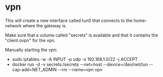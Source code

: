 # vpn

This will create a new interface called tun0 that connects to the home-network where the gateway is.

Make sure that a volume called "secrets" is available and that it contains the "client.ovpn" for the vpn.

Manually starting the vpn:
* sudo iptables -w -A INPUT -p udp -s 192.168.1.0/22 -j ACCEPT
* docker run -d -v secrets:/secrets --net=host --device=/dev/net/tun --cap-add=NET_ADMIN --rm --name=vpn vpn